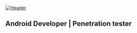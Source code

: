 [![Header](https://github.com/AlexITDev/AlexITDev/blob/main/assets/header.png)](https://instagram.com/alexitdev)

## **Android Developer** | **Penetration tester**
